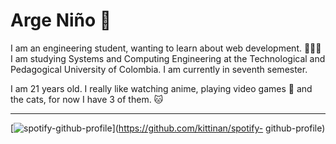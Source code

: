 # Arge Niño 🌌

I am an engineering student, wanting to learn about web development. 👨🏻‍💻
I am studying Systems and Computing Engineering at the Technological and Pedagogical University of Colombia. I am currently in seventh semester.

I am 21 years old. I really like watching anime, playing video games 👾 and the cats, for now I have 3 of them. 🐱

---

[![spotify-github-profile](https://spotify-github-profile.vercel.app/api/view?uid=22d42mz6d65glglhnf3jgctli&cover_image=true&theme=default)](https://github.com/kittinan/spotify- github-profile)



